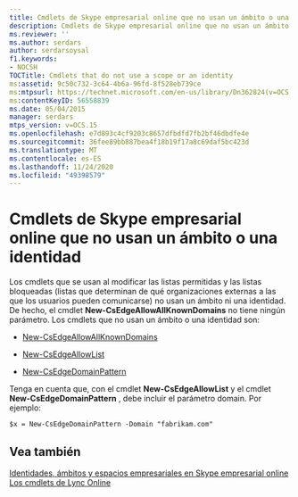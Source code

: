 ```yaml
---
title: Cmdlets de Skype empresarial online que no usan un ámbito o una identidad
description: Cmdlets de Skype empresarial online que no usan un ámbito ni una identidad.
ms.reviewer: ''
ms.author: serdars
author: serdarsoysal
f1.keywords:
- NOCSH
TOCTitle: Cmdlets that do not use a scope or an identity
ms:assetid: 9c50c732-3c64-4b6a-96fd-8f528eb739ce
ms:mtpsurl: https://technet.microsoft.com/en-us/library/Dn362824(v=OCS.15)
ms:contentKeyID: 56558839
ms.date: 05/04/2015
manager: serdars
mtps_version: v=OCS.15
ms.openlocfilehash: e7d893c4cf9203c8657dfbdfd7fb2bf46dbdfe4e
ms.sourcegitcommit: 36fee89bb887bea4f18b19f17a8c69daf5bc423d
ms.translationtype: MT
ms.contentlocale: es-ES
ms.lasthandoff: 11/24/2020
ms.locfileid: "49398579"
---
```

# <a name="cmdlets-in-skype-for-business-online-that-do-not-use-a-scope-or-an-identity"></a>Cmdlets de Skype empresarial online que no usan un ámbito o una identidad

 


Los cmdlets que se usan al modificar las listas permitidas y las listas bloqueadas (listas que determinan de qué organizaciones externas a las que los usuarios pueden comunicarse) no usan un ámbito ni una identidad. De hecho, el cmdlet **New-CsEdgeAllowAllKnownDomains** no tiene ningún parámetro. Los cmdlets que no usan un ámbito o una identidad son:

  - [New-CsEdgeAllowAllKnownDomains](https://technet.microsoft.com/library/jj994088\(v=ocs.15\))

  - [New-CsEdgeAllowList](https://technet.microsoft.com/library/jj994023\(v=ocs.15\))

  - [New-CsEdgeDomainPattern](https://technet.microsoft.com/library/jj994040\(v=ocs.15\))

Tenga en cuenta que, con el cmdlet **New-CsEdgeAllowList** y el cmdlet **New-CsEdgeDomainPattern** , debe incluir el parámetro domain. Por ejemplo:

    $x = New-CsEdgeDomainPattern -Domain "fabrikam.com"

## <a name="see-also"></a>Vea también


[Identidades, ámbitos y espacios empresariales en Skype empresarial online](identities-scopes-and-tenants-in-skype-for-business-online.md)  
[Los cmdlets de Lync Online](https://technet.microsoft.com/library/dn362817\(v=ocs.15\))

